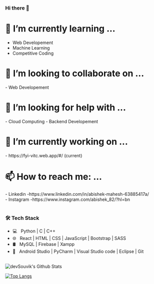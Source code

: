 ### Hi there 👋
<h1>🌱 I’m currently learning ...</h1>

- Web Developement
-    Machine Learning<br>
-    Competitive Coding<br>
<h1> 👯 I’m looking to collaborate on ...</h1>
- Web Developement
<h1>🤔 I’m looking for help with ...</h1>
- Cloud Computing
-     Backend Developement<br>
<h1>🔭 I’m currently working on ...</h1>
- https://fyi-vitc.web.app/#/ (current)
     
<h1> 📫 How to reach me: ...</h1>
-       Linkedin  -https://www.linkedin.com/in/abishek-mahesh-63885417a/<br>
-       Instagram -https://www.instagram.com/abishek_82/?hl=bn<br>

</br>
<h3>🛠 Tech Stack</h3>

- 💻 &nbsp; Python | C | C++  
- 🌐 &nbsp; React | HTML | CSS | JavaScript | Bootstrap | SASS 
- 🛢 &nbsp; MySQL | Firebase | Xampp
- 🔧 &nbsp; Android Studio | PyCharm | Visual Studio code | Eclipse | Git

</br>
<img align="center" src="https://github-readme-stats.vercel.app/api?username=abishek2001&include_all_commits=true&count_private=true&show_icons=true&line_height=20&title_color=7A7ADB&icon_color=2234AE&text_color=D3D3D3&bg_color=0,000000,130F40" alt="devSouvik's Github Stats">

</br>

[![Top Langs](https://github-readme-stats.vercel.app/api/top-langs/?username=abishek2001&layout=compact&text_color=daf7dc&bg_color=151515)](https://github.com/abishek2001/github-readme-stats)
